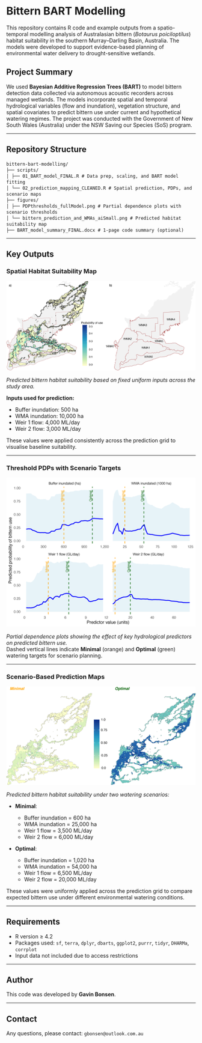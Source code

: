 # Bittern BART Modelling

This repository contains R code and example outputs from a spatio-temporal modelling analysis of Australasian bittern (_Botaurus poiciloptilus_) habitat suitability in the southern Murray–Darling Basin, Australia. The models were developed to support evidence-based planning of environmental water delivery to drought-sensitive wetlands.

## Project Summary

We used **Bayesian Additive Regression Trees (BART)** to model bittern detection data collected via autonomous acoustic recorders across managed wetlands. The models incorporate spatial and temporal hydrological variables (flow and inundation), vegetation structure, and spatial covariates to predict bittern use under current and hypothetical watering regimes. The project was conducted with the Government of New South Wales (Australia) under the NSW Saving our Species (SoS) program.

---

## Repository Structure
```
bittern-bart-modelling/
├── scripts/
│ ├── 01_BART_model_FINAL.R # Data prep, scaling, and BART model fitting
│ └── 02_prediction_mapping_CLEANED.R # Spatial prediction, PDPs, and scenario maps
├── figures/
│ ├── PDPthresholds_fullModel.png # Partial dependence plots with scenario thresholds
│ └── bittern_prediction_and_WMAs_aiSmall.png # Predicted habitat suitability map
├── BART_model_summary_FINAL.docx # 1-page code summary (optional)
```
---

## Key Outputs

### Spatial Habitat Suitability Map

![Suitability Map](figures/bittern_predictionMap_and_WMAs.png)

*Predicted bittern habitat suitability based on fixed uniform inputs across the study area.*

**Inputs used for prediction:**
- Buffer inundation: 500 ha  
- WMA inundation: 10,000 ha  
- Weir 1 flow: 4,000 ML/day  
- Weir 2 flow: 3,000 ML/day  

These values were applied consistently across the prediction grid to visualise baseline suitability.

---

### Threshold PDPs with Scenario Targets

![PDP Thresholds](figures/PDPthresholds.png)

*Partial dependence plots showing the effect of key hydrological predictors on predicted bittern use.*  
Dashed vertical lines indicate **Minimal** (orange) and **Optimal** (green) watering targets for scenario planning.

---

### Scenario-Based Prediction Maps

![Scenario Map](figures/bittern_predictionMap_scenarios.png)

*Predicted bittern habitat suitability under two watering scenarios:*

- **Minimal**:  
  - Buffer inundation = 600 ha  
  - WMA inundation = 25,000 ha  
  - Weir 1 flow = 3,500 ML/day  
  - Weir 2 flow = 6,000 ML/day  

- **Optimal**:  
  - Buffer inundation = 1,020 ha  
  - WMA inundation = 54,000 ha  
  - Weir 1 flow = 6,500 ML/day  
  - Weir 2 flow = 20,000 ML/day  

These values were uniformly applied across the prediction grid to compare expected bittern use under different environmental watering conditions.


---

## Requirements

- R version ≥ 4.2
- Packages used: `sf`, `terra`, `dplyr`, `dbarts`, `ggplot2`, `purrr`, `tidyr`, `DHARMa`, `corrplot`
- Input data not included due to access restrictions

---

## Author

This code was developed by **Gavin Bonsen**.

---

## Contact

Any questions, please contact: `gbonsen@outlook.com.au`
